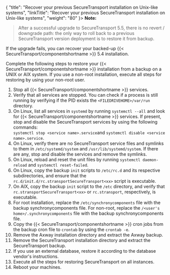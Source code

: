 {
    "title": "Recover your previous SecureTransport installation on Unix-like systems",
    "linkTitle": "Recover your previous SecureTransport installation on Unix-like systems",
    "weight": "80"
}> **Note:**
>
> After a successful upgrade to SecureTransport 5.5, there is no revert / downgrade path: the only way to roll back to a previous SecureTransport version deployment is to restore it from backup.

If the upgrade fails, you can recover your backed-up {{< SecureTransport/componentshortname  >}} 5.4 installation.

Complete the following steps to restore your {{< SecureTransport/componentshortname  >}} installation from a backup on a UNIX or AIX system. If you use a non-root installation, execute all steps for restoring by using your non-root user.

1.  Stop all {{< SecureTransport/componentshortname >}} services.
2.  Verify that all services are stopped. You can check if a process is still running by verifying if the PID exists the `<FILEDRIVEHOME>/var/run` directory.
3.  On Linux, list all services in `systemd` by running `systemctl --all` and look for {{< SecureTransport/componentshortname >}} services. If present, stop and disable the SecureTransport services by using the following commands:  
    `systemctl stop <service name>.service`and `systemctl disable <service name>.service`.
4.  On Linux, verify there are no SecureTransport service files and symlinks to them in `/etc/systemd/system` and `/usr/lib/systemd/system`. If there are any, stop and disable the services and remove the symlinks.
5.  On Linux, reload and reset the unit files by running `systemctl daemon-reload` and `systemctl reset-failed`.
6.  On Linux, copy the backup `init` scripts to `/etc/rc.d` and its respective subdirectories, and ensure that the `rc.d/init.d/rc.stransportSecureTransport<xx>` script is executable.
7.  On AIX, copy the backup `init` script to the `/etc` directory, and verify that `rc.stransportSecureTransport<xx>` or `rc.stransport`, respectively, is executable.
8.  For root installation, replace the `/etc/synchronycomponents` file with the backup synchronycomponents file. For non-root, replace the `/<user's home>/.synchronycomponents` file with the backup synchronycomponents file.
9.  Copy the {{< SecureTransport/componentshortname >}} cron jobs from the backup cron file to `crontab` by using the `crontab -e`.
10. Remove the Axway installation directory and extract the Axway backup.
11. Remove the SecureTransport installation directory and extract the SecureTransport backup.
12. If you use an external database, restore it according to the database vendor's instructions.
13. Execute all the steps for restoring SecureTransport on all instances.
14. Reboot your machines.
